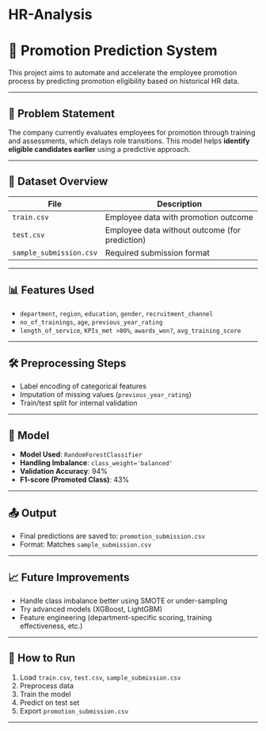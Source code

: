 # HR-Analysis
# 🚀 Promotion Prediction System

This project aims to automate and accelerate the employee promotion process by predicting promotion eligibility based on historical HR data.

---

## 🧩 Problem Statement

The company currently evaluates employees for promotion through training and assessments, which delays role transitions. This model helps **identify eligible candidates earlier** using a predictive approach.

---

## 📁 Dataset Overview

| File | Description |
|------|-------------|
| `train.csv` | Employee data with promotion outcome |
| `test.csv` | Employee data without outcome (for prediction) |
| `sample_submission.csv` | Required submission format |

---

## 📊 Features Used

- `department`, `region`, `education`, `gender`, `recruitment_channel`
- `no_of_trainings`, `age`, `previous_year_rating`
- `length_of_service`, `KPIs_met >80%`, `awards_won?`, `avg_training_score`

---

## 🛠️ Preprocessing Steps

- Label encoding of categorical features
- Imputation of missing values (`previous_year_rating`)
- Train/test split for internal validation

---

## 🤖 Model

- **Model Used**: `RandomForestClassifier`
- **Handling Imbalance**: `class_weight='balanced'`
- **Validation Accuracy**: 94%
- **F1-score (Promoted Class)**: 43%

---

## 📤 Output

- Final predictions are saved to: `promotion_submission.csv`
- Format: Matches `sample_submission.csv`

---

## 📈 Future Improvements

- Handle class imbalance better using SMOTE or under-sampling
- Try advanced models (XGBoost, LightGBM)
- Feature engineering (department-specific scoring, training effectiveness, etc.)

---

## 📎 How to Run

1. Load `train.csv`, `test.csv`, `sample_submission.csv`
2. Preprocess data
3. Train the model
4. Predict on test set
5. Export `promotion_submission.csv`

---
